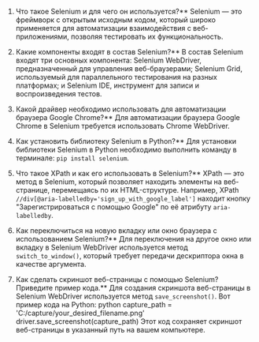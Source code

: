 1. Что такое Selenium и для чего он используется?**
   Selenium — это фреймворк с открытым исходным кодом, который широко применяется для автоматизации взаимодействия с веб-приложениями, позволяя тестировать их функциональность.

2. Какие компоненты входят в состав Selenium?**
   В состав Selenium входят три основных компонента: Selenium WebDriver, предназначенный для управления веб-браузерами; Selenium Grid, используемый для параллельного тестирования на разных платформах; и Selenium IDE, инструмент для записи и воспроизведения тестов.

3. Какой драйвер необходимо использовать для автоматизации браузера Google Chrome?**
   Для автоматизации браузера Google Chrome в Selenium требуется использовать Chrome WebDriver.

4. Как установить библиотеку Selenium в Python?**
   Для установки библиотеки Selenium в Python необходимо выполнить команду в терминале: `pip install selenium`.

5. Что такое XPath и как его использовать в Selenium?**
   XPath — это метод в Selenium, который позволяет находить элементы на веб-странице, перемещаясь по их HTML-структуре. Например, XPath `//div[@aria-labelledby='sign_up_with_google_label']` находит кнопку "Зарегистрироваться с помощью Google" по её атрибуту `aria-labelledby`.

6. Как переключиться на новую вкладку или окно браузера с использованием Selenium?**
   Для переключения на другое окно или вкладку в Selenium WebDriver используется метод `switch_to_window()`, который требует передачи дескриптора окна в качестве аргумента.

7. Как сделать скриншот веб-страницы с помощью Selenium? Приведите пример кода.**
   Для создания скриншота веб-страницы в Selenium WebDriver используется метод `save_screenshot()`. Вот пример кода на Python:
   python
   capture_path = 'C:/capture/your_desired_filename.png'
   driver.save_screenshot(capture_path)
   Этот код сохраняет скриншот веб-страницы в указанный путь на вашем компьютере.
